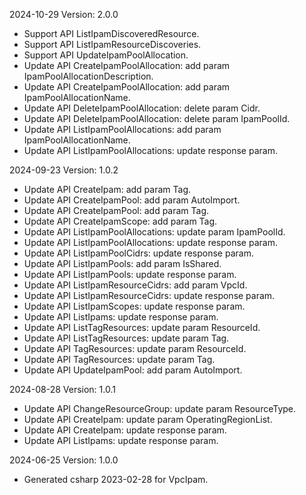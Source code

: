 2024-10-29 Version: 2.0.0
- Support API ListIpamDiscoveredResource.
- Support API ListIpamResourceDiscoveries.
- Support API UpdateIpamPoolAllocation.
- Update API CreateIpamPoolAllocation: add param IpamPoolAllocationDescription.
- Update API CreateIpamPoolAllocation: add param IpamPoolAllocationName.
- Update API DeleteIpamPoolAllocation: delete param Cidr.
- Update API DeleteIpamPoolAllocation: delete param IpamPoolId.
- Update API ListIpamPoolAllocations: add param IpamPoolAllocationName.
- Update API ListIpamPoolAllocations: update response param.


2024-09-23 Version: 1.0.2
- Update API CreateIpam: add param Tag.
- Update API CreateIpamPool: add param AutoImport.
- Update API CreateIpamPool: add param Tag.
- Update API CreateIpamScope: add param Tag.
- Update API ListIpamPoolAllocations: update param IpamPoolId.
- Update API ListIpamPoolAllocations: update response param.
- Update API ListIpamPoolCidrs: update response param.
- Update API ListIpamPools: add param IsShared.
- Update API ListIpamPools: update response param.
- Update API ListIpamResourceCidrs: add param VpcId.
- Update API ListIpamResourceCidrs: update response param.
- Update API ListIpamScopes: update response param.
- Update API ListIpams: update response param.
- Update API ListTagResources: update param ResourceId.
- Update API ListTagResources: update param Tag.
- Update API TagResources: update param ResourceId.
- Update API TagResources: update param Tag.
- Update API UpdateIpamPool: add param AutoImport.


2024-08-28 Version: 1.0.1
- Update API ChangeResourceGroup: update param ResourceType.
- Update API CreateIpam: update param OperatingRegionList.
- Update API CreateIpam: update response param.
- Update API ListIpams: update response param.


2024-06-25 Version: 1.0.0
- Generated csharp 2023-02-28 for VpcIpam.

